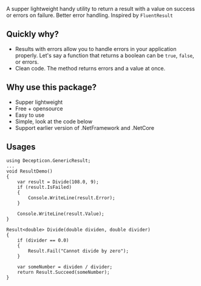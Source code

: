 A supper lightweight handy utility to return a result with a value on success or errors on failure. Better error handling.
Inspired by `FluentResult`

## Quickly why?
- Results with errors allow you to handle errors in your application properly. Let's say a function that returns a boolean can be `true`, `false`, or errors.
- Clean code. The method returns errors and a value at once.

## Why use this package?
- Supper lightweight
- Free + opensource
- Easy to use
- Simple, look at the code below
- Support earlier version of .NetFramework and .NetCore

## Usages
```CSharp
using Decepticon.GenericResult;
...
void ResultDemo()
{
    var result = Divide(108.0, 9);
    if (result.IsFailed)
    {
        Console.WriteLine(result.Error);
    }

    Console.WriteLine(result.Value);
}

Result<double> Divide(double dividen, double divider)
{
    if (divider == 0.0)
    {
        Result.Fail("Cannot divide by zero");
    }

    var someNumber = dividen / divider;
    return Result.Succeed(someNumber);
}
```